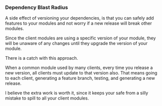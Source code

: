 ### Dependency Blast Radius

A side effect of versioning your dependencies, is that you can safely add features to your modules and not worry if a new release will break other modules. 

Since the client modules are using a specific version of your module, they will be unaware of any changes until they upgrade the version of your module.

There is a catch with this approach. 

When a common module used by many clients, every time you release a new version, all clients must update to that version also. That means going to each client, generating a feature branch, testing, and generating a new release.

I believe the extra work is worth it, since it keeps your safe from a silly mistake to spill to all your client modules.